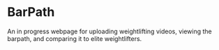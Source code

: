 # BarPath
 An in progress webpage for uploading weightlifting videos, viewing the barpath, and comparing it to elite weightlifters.
